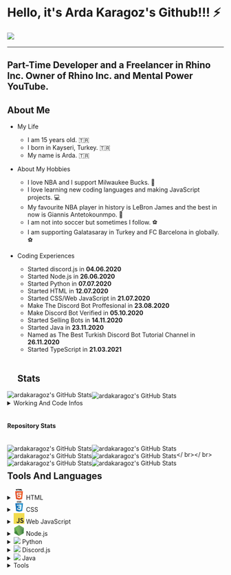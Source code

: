 # Hello, it's Arda Karagoz's Github!!! :zap:

![](https://dewey.tailorbrands.com/production/brand_version_mockup_image/955/4715381955_fc4e3a14-c869-471b-b85a-8dafb48587c6.png?cb=1614071630)

<hr>

## Part-Time Developer and a Freelancer in Rhino Inc. Owner of Rhino Inc. and Mental Power YouTube.
## About Me
* My Life
  * I am 15 years old. 🇹🇷
  * I born in Kayseri, Turkey. 🇹🇷
  * My name is Arda. 🇹🇷
* About My Hobbies
  * I love NBA and I support Milwaukee Bucks. 🏀
  * I love learning new coding languages and making JavaScript projects. 💻
  * My favourite NBA player in history is LeBron James and the best in now is Giannis Antetokounmpo. 🏀
  * I am not into soccer but sometimes I follow. ⚽
  * I am supporting Galatasaray in Turkey and FC Barcelona in globally. ⚽
* Coding Experiences
  * Started discord.js in **04.06.2020**
  * Started Node.js in **26.06.2020**
  * Started Python in **07.07.2020**
  * Started HTML in **12.07.2020**
  * Started CSS/Web JavaScript in **21.07.2020**
  * Make The Discord Bot Proffesional in **23.08.2020**
  * Make Discord Bot Verified in **05.10.2020**
  * Started Selling Bots in **14.11.2020**
  * Started Java in **23.11.2020**
  * Named as The Best Turkish Discord Bot Tutorial Channel in **26.11.2020**
  * Started TypeScript in **21.03.2021**
  
  <br>
  
  ## Stats

 <img align="left" alt="ardakaragoz's GitHub Stats" src="https://github-readme-stats.vercel.app/api?username=ardakaragoz&show_icons=true&theme=radical&custom_title=Stats%20For%20Arda%20In%20Github&cache_seconds=18000" />
<img align="center" alt="ardakaragoz's GitHub Stats" src="https://github-readme-stats.vercel.app/api/top-langs/?username=ardakaragoz&langs_count=8" />

<br>
  
 <details>
  <summary>Working And Code Infos</summary>
  

1. A Freelance and student
2. Owner Of A Coding Channel Mental Power [📹](https://www.youtube.com/channel/UCdJN1G13UswgVrnq0PyA5lA)
3. Have A Verified Bot Called Rhino Bot (1800 Servers And 850K Users) [🦏](https://discord.com/oauth2/authorize?client_id=718159106992504859&scope=bot&permissions=8)
4. Developer of NPM Modules **makehandler, rhino-ms, trsozluk, discordjs-ytdl-advanced, bitcoin-gold(SOON)** [💻](https://npmjs.org/~fleeingrhinoo)
5. Teaching Over 2K people Software with Youtube, Discord, Github and Real platform. [👨‍](https://discord.gg/66qSv9W)

</details>
<br>

#### Repository Stats

<br>
<img align="left" alt="ardakaragoz's GitHub Stats" src="https://github-readme-stats.vercel.app/api/pin/?username=ardakaragoz&repo=makehandler" />
<img align="left" alt="ardakaragoz's GitHub Stats" src="https://github-readme-stats.vercel.app/api/pin/?username=ardakaragoz&repo=rhino-ms" />
</ br>
<img align="left" alt="ardakaragoz's GitHub Stats" src="https://github-readme-stats.vercel.app/api/pin/?username=ardakaragoz&repo=ardakaragoz" />
<img align="left" alt="ardakaragoz's GitHub Stats" src="https://github-readme-stats.vercel.app/api/pin/?username=ardakaragoz&repo=discordjs-ytdl" />
</ br>
<img align="left" alt="ardakaragoz's GitHub Stats" src="https://github-readme-stats.vercel.app/api/pin/?username=ardakaragoz&repo=discordjs-ytdl-advanced" />
<img align="left" alt="ardakaragoz's GitHub Stats" src="https://github-readme-stats.vercel.app/api/pin/?username=ardakaragoz&repo=nodejs-helper" />

</ br></ br>

## Tools And Languages

<details>
 <summary> <img width=25 src="https://raw.githubusercontent.com/github/explore/80688e429a7d4ef2fca1e82350fe8e3517d3494d/topics/html/html.png"> HTML</summary>
 
 1. Medium
 2. Created Some Great Websites
 </details>
 <details>
 <summary> <img width=25 src="https://raw.githubusercontent.com/github/explore/80688e429a7d4ef2fca1e82350fe8e3517d3494d/topics/css/css.png"> CSS</summary>
 
 1. Rookie Level
 2. Great Site Means Great CSS Knowledge
 </details>
  <details>
 <summary> <img width=25 src="https://raw.githubusercontent.com/github/explore/80688e429a7d4ef2fca1e82350fe8e3517d3494d/topics/javascript/javascript.png"> Web JavaScript</summary>
 
 1. Medium Level
 2. Great Site Means Great JavaScript knwoledge
 </details>
 <details>
  <summary> <img width=25 src="https://raw.githubusercontent.com/github/explore/80688e429a7d4ef2fca1e82350fe8e3517d3494d/topics/nodejs/nodejs.png"> Node.js</summary>
 
 1. Expert Level
 2. Main Language For Me
 3. HTTP Apis, NPM Modules, Console Apps and more... 
 </details>
  <details>
  <summary> <img width=25 src="https://www.python.org/static/opengraph-icon-200x200.png"> Python</summary>
 
 1. Good Level
 2. Most Common Language For Console Apps
 </details>
  <details>
  <summary> <img width=25 src="https://discord.js.org/static/logo-square.png"> Discord.js</summary>
 
 1. Expert Level
 2. Have A Verified Bot With Over 1600 Servers
 3. Named As The Best Channel in Turkey in Discord Bot Tutorial
 </details>
   <details>
  <summary> <img width=25 src="https://banner2.cleanpng.com/20180621/jow/kisspng-plain-old-java-object-programming-language-compute-5b2b6405b39ad9.4848800015295703097357.jpg"> Java</summary>
 
 1. Medium
 2. Very Important Language
 </details>
  <details>
  <summary> Tools</summary>
 
 1. Atom.io
 2. GitHub
 3. Git
 4. Visual Studio Code
 5. Visual Studio
 6. Sublime Text
 7. Anaconda
 8. IntelliJ Idea
 9. PyCharm IDE
 
 </details>
 
